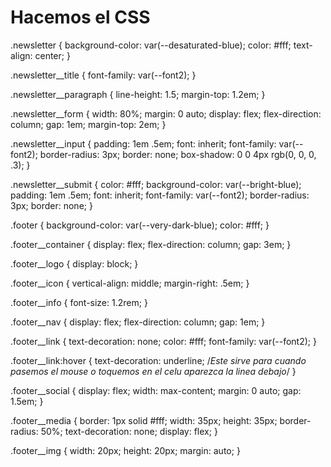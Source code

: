 # Hacemos el CSS


.newsletter {
    background-color: var(--desaturated-blue);
    color: #fff;
    text-align: center;
}

.newsletter__title {
    font-family: var(--font2);
}

.newsletter__paragraph {
    line-height: 1.5;
    margin-top: 1.2em;
}

.newsletter__form {
    width: 80%;
    margin: 0 auto;
    display: flex;
    flex-direction: column;
    gap: 1em;
    margin-top: 2em;
}

.newsletter__input {
    padding: 1em .5em;
    font: inherit;
    font-family: var(--font2);
    border-radius: 3px;
    border: none;
    box-shadow: 0 0 4px rgb(0, 0, 0, .3);
}

.newsletter__submit {
    color: #fff;
    background-color: var(--bright-blue);
    padding: 1em .5em;
    font: inherit;
    font-family: var(--font2);
    border-radius: 3px;
    border: none;
}



.footer {
    background-color: var(--very-dark-blue);
    color: #fff;
}

.footer__container {
    display: flex;
    flex-direction: column;
    gap: 3em;
}

.footer__logo {
    display: block;
}

.footer__icon {
    vertical-align: middle;
    margin-right: .5em;
}

.footer__info {
    font-size: 1.2rem;
}

.footer__nav {
    display: flex;
    flex-direction: column;
    gap: 1em;
}

.footer__link {
    text-decoration: none;
    color: #fff;
    font-family: var(--font2);
}

.footer__link:hover {
    text-decoration: underline; /*Este sirve para cuando pasemos el mouse o toquemos en el celu aparezca la linea debajo*/
}

.footer__social {
    display: flex;
    width: max-content;
    margin: 0 auto;
    gap: 1.5em;
}

.footer__media {
    border: 1px solid #fff;
    width: 35px;
    height: 35px;
    border-radius: 50%;
    text-decoration: none;
    display: flex;
}

.footer__img {
    width: 20px;
    height: 20px;
    margin: auto;
}